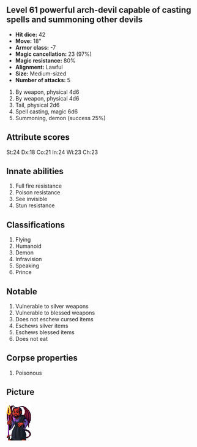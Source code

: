 ## Level 61 powerful arch-devil capable of casting spells and summoning other devils

- **Hit dice:** 42
- **Move:** 18"
- **Armor class:** -7
- **Magic cancellation:** 23 (97%)
- **Magic resistance:** 80%
- **Alignment:** Lawful
- **Size:** Medium-sized
- **Number of attacks:** 5
1. By weapon, physical 4d6
2. By weapon, physical 4d6
3. Tail, physical 2d6
4. Spell casting, magic 6d6
5. Summoning, demon (success 25%)

## Attribute scores

St:24 Dx:18 Co:21 In:24 Wi:23 Ch:23

## Innate abilities

1. Full fire resistance
2. Poison resistance
3. See invisible
4. Stun resistance

## Classifications

1. Flying
2. Humanoid
3. Demon
4. Infravision
5. Speaking
6. Prince

## Notable

1. Vulnerable to silver weapons
2. Vulnerable to blessed weapons
3. Does not eschew cursed items
4. Eschews silver items
5. Eschews blessed items
6. Does not eat

## Corpse properties

1. Poisonous

## Picture

![Dispater](https://github.com/hyvanmielenpelit/GnollHackTileSet/blob/main/Monsters/dispater/dispater.png?raw=true)
